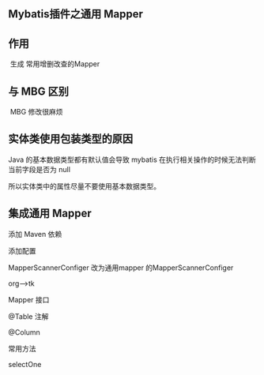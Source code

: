 ## Mybatis插件之通用 Mapper

## 作用

​	生成 常用增删改查的Mapper

## 与 MBG 区别

​	MBG 修改很麻烦

## 实体类使用包装类型的原因

Java 的基本数据类型都有默认值会导致 mybatis 在执行相关操作的时候无法判断当前字段是否为 null

所以实体类中的属性尽量不要使用基本数据类型。



## 集成通用 Mapper

添加 Maven 依赖



添加配置

MapperScannerConfiger 改为通用mapper 的MapperScannerConfiger

org-->tk



Mapper<T> 接口

@Table 注解

@Column

常用方法

selectOne

